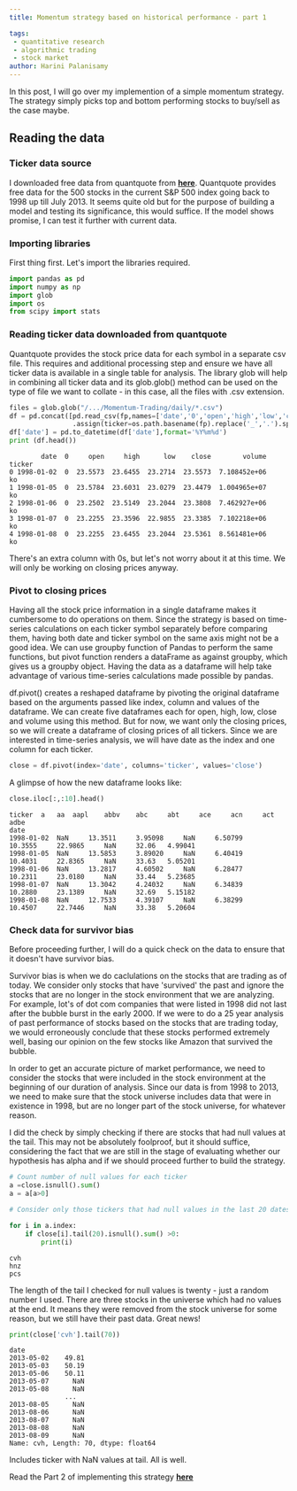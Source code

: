 ```yaml
---
title: Momentum strategy based on historical performance - part 1

tags: 
 - quantitative research
 - algorithmic trading
 - stock market
author: Harini Palanisamy
---
```



In this post, I will go over my implemention of a simple momentum strategy. The strategy simply picks top and bottom performing stocks to buy/sell as the case maybe. 

## Reading the data

### Ticker data source

I downloaded free data from quantquote from [**here**](https://quantquote.com/historical-stock-data). Quantquote provides free data for the 500 stocks in the current S&P 500 index going back to 1998 up till July 2013. It seems quite old but for the purpose of building a model and testing its significance, this would suffice. If the model shows promise, I can test it further with current data.


### Importing libraries

First thing first. Let's import the libraries required. 


```python
import pandas as pd
import numpy as np
import glob
import os
from scipy import stats
```

### Reading ticker data downloaded from quantquote

Quantquote provides the stock price data for each symbol in a separate csv file. This requires and additional processing step and ensure we have all ticker data is available in a single table for analysis. The library glob will help in combining all ticker data and its glob.glob() method can be used on the type of file we want to collate - in this case, all the files with .csv extension. 

```python
files = glob.glob("/.../Momentum-Trading/daily/*.csv")
df = pd.concat([pd.read_csv(fp,names=['date','0','open','high','low','close','volume'])
                .assign(ticker=os.path.basename(fp).replace('_','.').split('.')[1]) for fp in files])
df['date'] = pd.to_datetime(df['date'],format='%Y%m%d')
print (df.head())

```

            date  0     open     high      low    close        volume ticker
    0 1998-01-02  0  23.5573  23.6455  23.2714  23.5573  7.108452e+06     ko
    1 1998-01-05  0  23.5784  23.6031  23.0279  23.4479  1.004965e+07     ko
    2 1998-01-06  0  23.2502  23.5149  23.2044  23.3808  7.462927e+06     ko
    3 1998-01-07  0  23.2255  23.3596  22.9855  23.3385  7.102218e+06     ko
    4 1998-01-08  0  23.2255  23.6455  23.2044  23.5361  8.561481e+06     ko

There's an extra column with 0s, but let's not worry about it at this time. We will only be working on closing prices anyway. 

### Pivot to closing prices

Having all the stock price information in a single dataframe makes it cumbersome to do operations on them. Since the strategy is based on time-series calculations on each ticker symbol separately before comparing them, having both date and ticker symbol on the same axis might not be a good idea. We can use groupby function of Pandas to perform the same functions, but pivot function renders a dataFrame as against groupby, which gives us a groupby object. Having the data as a dataframe will help take advantage of various time-series calculations made possible by pandas.

df.pivot() creates a reshaped dataframe by pivoting the original dataframe based on the arguments passed like index, column and values of the dataframe. We can create five dataframes each for open, high, low, close and volume using this method. But for now, we want only the closing prices, so we will create a dataframe of closing prices of all tickers. Since we are interested in time-series analysis, we will have date as the index and one column for each ticker.

```python
close = df.pivot(index='date', columns='ticker', values='close')
```

A glimpse of how the new dataframe looks like:

```python
close.iloc[:,:10].head()
```
```
ticker 	a 	aa 	aapl 	abbv 	abc 	abt 	ace 	acn 	act 	adbe
date 										
1998-01-02 	NaN 	13.3511 	3.95098 	NaN 	6.50799 	10.3555 	22.9865 	NaN 	32.06 	4.99041
1998-01-05 	NaN 	13.5853 	3.89020 	NaN 	6.40419 	10.4031 	22.8365 	NaN 	33.63 	5.05201
1998-01-06 	NaN 	13.2817 	4.60502 	NaN 	6.28477 	10.2311 	23.0180 	NaN 	33.44 	5.23685
1998-01-07 	NaN 	13.3042 	4.24032 	NaN 	6.34839 	10.2880 	23.1389 	NaN 	32.69 	5.15182
1998-01-08 	NaN 	12.7533 	4.39107 	NaN 	6.38299 	10.4507 	22.7446 	NaN 	33.38 	5.20604
```


### Check data for survivor bias

Before proceeding further, I will do a quick check on the data to ensure that it doesn't have survivor bias. 

Survivor bias is when we do caclulations on the stocks that are trading as of today. We consider only stocks that have 'survived' the past and ignore the stocks that are no longer in the stock environment that we are analyzing. For example, lot's of dot com companies that were listed in 1998 did not last after the bubble burst in the early 2000. If we were to do a 25 year analysis of past performance of stocks based on the stocks that are trading today, we would erroneously conclude that these stocks performed extremely well, basing our opinion on the few stocks like Amazon that survived the bubble. 

In order to get an accurate picture of market performance, we need to consider the stocks that were included in the stock environment at the beginning of our duration of analysis. Since our data is from 1998 to 2013, we need to make sure that the stock universe includes data that were in existence in 1998, but are no longer part of the stock universe, for whatever reason. 

I did the check by simply checking if there are stocks that had null values at the tail. This may not be absolutely foolproof, but it should suffice, considering the fact that we are still in the stage of evaluating whether our hypothesis has alpha and if we should proceed further to build the strategy. 

```python
# Count number of null values for each ticker
a =close.isnull().sum()
a = a[a>0]
```


```python
# Consider only those tickers that had null values in the last 20 dates. 

for i in a.index:
    if close[i].tail(20).isnull().sum() >0:
        print(i)

```

    cvh
    hnz
    pcs

The length of the tail I checked for null values is twenty - just a random number I used. There are three stocks in the universe which had no values at the end. It means they were removed from the stock universe for some reason, but we still have their past data. Great news!

```python
print(close['cvh'].tail(70))
```

    date
    2013-05-02    49.81
    2013-05-03    50.19
    2013-05-06    50.11
    2013-05-07      NaN
    2013-05-08      NaN
                  ...  
    2013-08-05      NaN
    2013-08-06      NaN
    2013-08-07      NaN
    2013-08-08      NaN
    2013-08-09      NaN
    Name: cvh, Length: 70, dtype: float64


Includes ticker with NaN values at tail. All is well.


Read the Part 2 of implementing this strategy [**here**](https://harinipsamy.github.io/2020/05/28/momentum-strategy-1-part2/)
